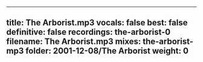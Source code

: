 
---
title: The Arborist.mp3
vocals: false
best: false
definitive: false
recordings: the-arborist-0
filename: The Arborist.mp3
mixes: the-arborist-mp3
folder: 2001-12-08/The Arborist
weight: 0
---
